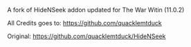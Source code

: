 A fork of HideNSeek addon updated for The War Witin (11.0.2) 


All Credits goes to: https://github.com/quacklemtduck

Original: https://github.com/quacklemtduck/HideNSeek
